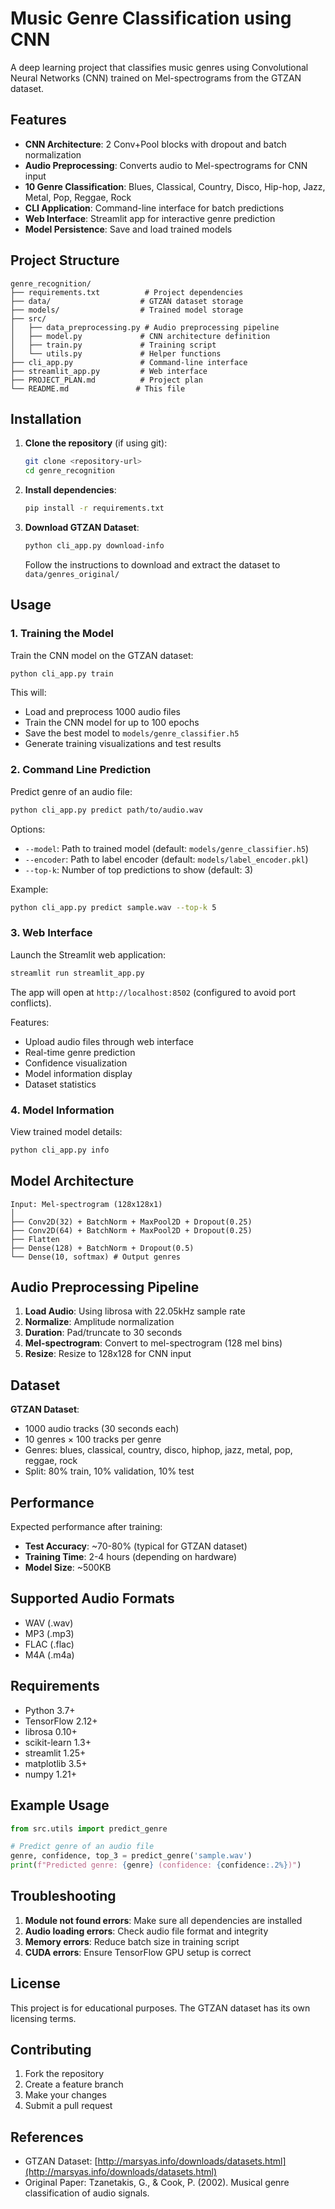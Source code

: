 # Music Genre Classification using CNN

A deep learning project that classifies music genres using Convolutional Neural Networks (CNN) trained on Mel-spectrograms from the GTZAN dataset.

## Features

- **CNN Architecture**: 2 Conv+Pool blocks with dropout and batch normalization
- **Audio Preprocessing**: Converts audio to Mel-spectrograms for CNN input
- **10 Genre Classification**: Blues, Classical, Country, Disco, Hip-hop, Jazz, Metal, Pop, Reggae, Rock
- **CLI Application**: Command-line interface for batch predictions
- **Web Interface**: Streamlit app for interactive genre prediction
- **Model Persistence**: Save and load trained models

## Project Structure

```
genre_recognition/
├── requirements.txt          # Project dependencies
├── data/                    # GTZAN dataset storage
├── models/                  # Trained model storage
├── src/
│   ├── data_preprocessing.py # Audio preprocessing pipeline
│   ├── model.py             # CNN architecture definition
│   ├── train.py             # Training script
│   └── utils.py             # Helper functions
├── cli_app.py               # Command-line interface
├── streamlit_app.py         # Web interface
├── PROJECT_PLAN.md          # Project plan
└── README.md               # This file
```

## Installation

1. **Clone the repository** (if using git):
   ```bash
   git clone <repository-url>
   cd genre_recognition
   ```

2. **Install dependencies**:
   ```bash
   pip install -r requirements.txt
   ```

3. **Download GTZAN Dataset**:
   ```bash
   python cli_app.py download-info
   ```
   
   Follow the instructions to download and extract the dataset to `data/genres_original/`

## Usage

### 1. Training the Model

Train the CNN model on the GTZAN dataset:

```bash
python cli_app.py train
```

This will:
- Load and preprocess 1000 audio files
- Train the CNN model for up to 100 epochs
- Save the best model to `models/genre_classifier.h5`
- Generate training visualizations and test results

### 2. Command Line Prediction

Predict genre of an audio file:

```bash
python cli_app.py predict path/to/audio.wav
```

Options:
- `--model`: Path to trained model (default: `models/genre_classifier.h5`)
- `--encoder`: Path to label encoder (default: `models/label_encoder.pkl`)
- `--top-k`: Number of top predictions to show (default: 3)

Example:
```bash
python cli_app.py predict sample.wav --top-k 5
```

### 3. Web Interface

Launch the Streamlit web application:

```bash
streamlit run streamlit_app.py
```

The app will open at `http://localhost:8502` (configured to avoid port conflicts).

Features:
- Upload audio files through web interface
- Real-time genre prediction
- Confidence visualization
- Model information display
- Dataset statistics

### 4. Model Information

View trained model details:

```bash
python cli_app.py info
```

## Model Architecture

```
Input: Mel-spectrogram (128x128x1)
│
├── Conv2D(32) + BatchNorm + MaxPool2D + Dropout(0.25)
├── Conv2D(64) + BatchNorm + MaxPool2D + Dropout(0.25)
├── Flatten
├── Dense(128) + BatchNorm + Dropout(0.5)
└── Dense(10, softmax) # Output genres
```

## Audio Preprocessing Pipeline

1. **Load Audio**: Using librosa with 22.05kHz sample rate
2. **Normalize**: Amplitude normalization
3. **Duration**: Pad/truncate to 30 seconds
4. **Mel-spectrogram**: Convert to mel-spectrogram (128 mel bins)
5. **Resize**: Resize to 128x128 for CNN input

## Dataset

**GTZAN Dataset**:
- 1000 audio tracks (30 seconds each)
- 10 genres × 100 tracks per genre
- Genres: blues, classical, country, disco, hiphop, jazz, metal, pop, reggae, rock
- Split: 80% train, 10% validation, 10% test

## Performance

Expected performance after training:
- **Test Accuracy**: ~70-80% (typical for GTZAN dataset)
- **Training Time**: 2-4 hours (depending on hardware)
- **Model Size**: ~500KB

## Supported Audio Formats

- WAV (.wav)
- MP3 (.mp3) 
- FLAC (.flac)
- M4A (.m4a)

## Requirements

- Python 3.7+
- TensorFlow 2.12+
- librosa 0.10+
- scikit-learn 1.3+
- streamlit 1.25+
- matplotlib 3.5+
- numpy 1.21+

## Example Usage

```python
from src.utils import predict_genre

# Predict genre of an audio file
genre, confidence, top_3 = predict_genre('sample.wav')
print(f"Predicted genre: {genre} (confidence: {confidence:.2%})")
```

## Troubleshooting

1. **Module not found errors**: Make sure all dependencies are installed
2. **Audio loading errors**: Check audio file format and integrity
3. **Memory errors**: Reduce batch size in training script
4. **CUDA errors**: Ensure TensorFlow GPU setup is correct

## License

This project is for educational purposes. The GTZAN dataset has its own licensing terms.

## Contributing

1. Fork the repository
2. Create a feature branch
3. Make your changes
4. Submit a pull request

## References

- GTZAN Dataset: [http://marsyas.info/downloads/datasets.html](http://marsyas.info/downloads/datasets.html)
- Original Paper: Tzanetakis, G., & Cook, P. (2002). Musical genre classification of audio signals.